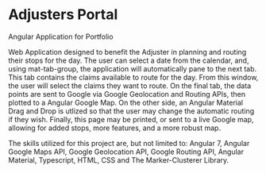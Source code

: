 # Adjusters Portal
Angular Application for Portfolio


Web Application designed to benefit the Adjuster in planning and routing their stops for the day. The user can select a date from the calendar, and, using mat-tab-group, the application will automatically pane to the next tab.
This tab contains the claims available to route for the day. From this window, the user will select the claims they want to route. On the final tab, the data points are sent to Google via Google Geolocation and Routing APIs, then plotted to a Angular Google Map. On the other side, an Angular Material Drag and Drop is utlized so that the user may change the automatic routing if they wish. Finally, this page may be printed, or sent to a live Google map, allowing for added stops, more features, and a more robust map. 

The skills utilized for this project are, but not limited to: Angular 7, Angular Google Maps API, Google Geolocation API, Google Routing API, Angular Material, Typescript, HTML, CSS and The Marker-Clusterer Library.
